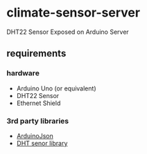 # climate-sensor-server
DHT22 Sensor Exposed on Arduino Server

## requirements

### hardware

- Arduino Uno (or equivalent)
- DHT22 Sensor
- Ethernet Shield

### 3rd party libraries

- [ArduinoJson](https://arduinojson.org/?utm_source=meta&utm_medium=library.properties)
- [DHT senor library](https://github.com/adafruit/DHT-sensor-library)
